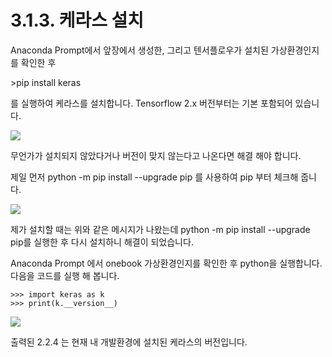 # 3.1.3.     케라스 설치

  
Anaconda Prompt에서 앞장에서 생성한, 그리고 텐서플로우가 설치된  가상환경인지를 확인한 후

&gt;pip install keras

를 실행하여 케라스를 설치합니다. Tensorflow 2.x 버전부터는 기본 포함되어 있습니다.

![](../../.gitbook/assets/213-1.png)

무언가가 설치되지 않았다거나 버전이 맞지 않는다고 나온다면 해결 해야 합니다.

제일 먼저 python -m pip install --upgrade pip 를 사용하여 pip 부터 체크해 줍니다.

![](../../.gitbook/assets/1150.png)

제가 설치할 때는 위와 같은 메시지가 나왔는데 python -m pip install --upgrade pip를 실행한 후 다시 설치하니 해결이 되었습니다.

Anaconda Prompt 에서 onebook 가상환경인지를 확인한 후 python을 실행합니다.  다음을 코드를 실행 해 봅니다.

```text
>>> import keras as k
>>> print(k.__version__)
```

![](../../.gitbook/assets/213-2.png)

출력된 2.2.4 는 현재 내 개발환경에 설치된 케라스의 버전입니다.

